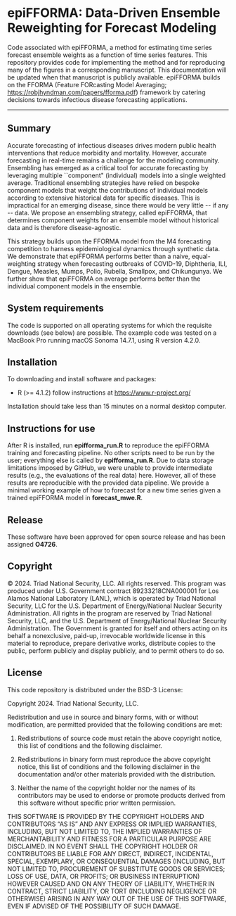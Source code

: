 # epiFFORMA: Data-Driven Ensemble Reweighting for Forecast Modeling
Code associated with epiFFORMA, a method for estimating time series forecast ensemble weights as a function of time series features. This repository provides code for implementing the method and for reproducing many of the figures in a corresponding manuscript. This documentation will be updated when that manuscript is publicly available. epiFFORMA builds on the FFORMA (Feature FORcasting Model Averaging; https://robjhyndman.com/papers/fforma.pdf) framework by catering decisions towards infectious disease forecasting applications.

---
## Summary

Accurate forecasting of infectious diseases drives modern public health interventions that reduce morbidity and mortality. However, accurate forecasting in real-time remains a challenge for the modeling community. Ensembling has emerged as a critical tool for accurate forecasting by leveraging multiple ``component" (individual) models into a single weighted average. Traditional ensembling strategies have relied on bespoke component models that weight the contributions of individual models according to extensive historical data for specific diseases. This is impractical for an emerging disease, since there would be very little -- if any -- data.   We propose an ensembling strategy, called epiFFORMA, that determines component weights for an ensemble model without historical data and is therefore disease-agnostic.
    
This strategy builds upon the FFORMA model from the M4 forecasting competition to harness epidemiological dynamics through synthetic data.  We demonstrate that epiFFORMA performs better than a naive, equal-weighting strategy when forecasting outbreaks of COVID-19, Diphtheria, ILI, Dengue, Measles, Mumps, Polio, Rubella, Smallpox, and Chikungunya.  We further show that epiFFORMA on average performs better than the individual component models in the ensemble.

## System requirements

The code is supported on all operating systems for which the requisite downloads (see below) are possible. The example code was tested on a MacBook Pro running macOS Sonoma 14.7.1, using R version 4.2.0.

## Installation

To downloading and install software and packages:
 - R (>= 4.1.2) follow instructions at https://www.r-project.org/

Installation should take less than 15 minutes on a normal desktop computer.

## Instructions for use

After R is installed, run **epifforma_run.R** to reproduce the epiFFORMA training and forecasting pipeline. No other scripts need to be run by the user; everything else is called by **epifforma_run.R**. Due to data storage limitations imposed by GitHub, we were unable to provide intermediate results (e.g., the evaluations of the real data) here. However, all of these results are reproducible with the provided data pipeline. We provide a minimal working example of how to forecast for a new time series given a trained epiFFORMA model in **forecast_mwe.R**.
  
## Release

These software have been approved for open source release and has been assigned **O4726**.

## Copyright

© 2024. Triad National Security, LLC. All rights reserved.
This program was produced under U.S. Government contract 89233218CNA000001 for Los Alamos National Laboratory (LANL), which is operated by Triad National Security, LLC for the U.S. Department of Energy/National Nuclear Security Administration. All rights in the program are reserved by Triad National Security, LLC, and the U.S. Department of Energy/National Nuclear Security Administration. The Government is granted for itself and others acting on its behalf a nonexclusive, paid-up, irrevocable worldwide license in this material to reproduce, prepare derivative works, distribute copies to the public, perform publicly and display publicly, and to permit others to do so.

## License

This code repository is distributed under the BSD-3 License:

Copyright 2024. Triad National Security, LLC.

Redistribution and use in source and binary forms, with or without modification, are permitted provided that the following conditions are met:

1. Redistributions of source code must retain the above copyright notice, this list of conditions and the following disclaimer.

2. Redistributions in binary form must reproduce the above copyright notice, this list of conditions and the following disclaimer in the documentation and/or other materials provided with the distribution.

3. Neither the name of the copyright holder nor the names of its contributors may be used to endorse or promote products derived from this software without specific prior written permission.

THIS SOFTWARE IS PROVIDED BY THE COPYRIGHT HOLDERS AND CONTRIBUTORS “AS IS” AND ANY EXPRESS OR IMPLIED WARRANTIES, INCLUDING, BUT NOT LIMITED TO, THE IMPLIED WARRANTIES OF MERCHANTABILITY AND FITNESS FOR A PARTICULAR PURPOSE ARE DISCLAIMED. IN NO EVENT SHALL THE COPYRIGHT HOLDER OR CONTRIBUTORS BE LIABLE FOR ANY DIRECT, INDIRECT, INCIDENTAL, SPECIAL, EXEMPLARY, OR CONSEQUENTIAL DAMAGES (INCLUDING, BUT NOT LIMITED TO, PROCUREMENT OF SUBSTITUTE GOODS OR SERVICES; LOSS OF USE, DATA, OR PROFITS; OR BUSINESS INTERRUPTION) HOWEVER CAUSED AND ON ANY THEORY OF LIABILITY, WHETHER IN CONTRACT, STRICT LIABILITY, OR TORT (INCLUDING NEGLIGENCE OR OTHERWISE) ARISING IN ANY WAY OUT OF THE USE OF THIS SOFTWARE, EVEN IF ADVISED OF THE POSSIBILITY OF SUCH DAMAGE.
